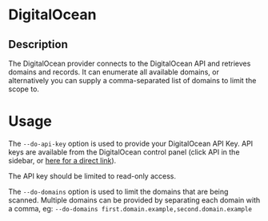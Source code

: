 # DigitalOcean

## Description
The DigitalOcean provider connects to the DigitalOcean API and retrieves domains and records.
It can enumerate all available domains, or alternatively you can supply a comma-separated list of domains to limit
the scope to.

# Usage
The `--do-api-key` option is used to provide your DigitalOcean API Key. API keys are available from the DigitalOcean
control panel (click API in the sidebar, or [here for a direct link](https://cloud.digitalocean.com/account/api/tokens)).

The API key should be limited to read-only access.

The `--do-domains` option is used to limit the domains that are being scanned. Multiple domains can be provided by separating
each domain with a comma, eg:
`--do-domains first.domain.example,second.domain.example`
